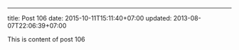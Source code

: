 ---
title: Post 106
date: 2015-10-11T15:11:40+07:00
updated: 2013-08-07T22:06:39+07:00

This is content of post 106